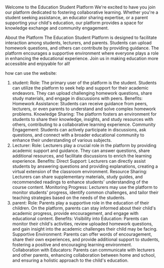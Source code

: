 Welcome to the Education Student Platform
We're excited to have you join our platform dedicated to fostering collaborative learning. Whether you're a student seeking assistance, an educator sharing expertise, or a parent supporting your child's education, our platform provides a space for knowledge exchange and community engagement.

About the Platform
The Education Student Platform is designed to facilitate interaction among students, lecturers, and parents. Students can upload homework questions, and others can contribute by providing guidance. The platform encourages a supportive environment where everyone plays a role in enhancing the educational experience. Join us in making education more accessible and enjoyable for all!


how can use the website:
1. student: Role: The primary user of the platform is the student. Students can utilize the platform to seek help and support for their academic endeavors. They can upload challenging homework questions, share study materials, and engage in discussions with peers. Benefits: Homework Assistance: Students can receive guidance from peers, lecturers, or even parents to understand and solve complex homework problems. Knowledge Sharing: The platform fosters an environment for students to share their knowledge, insights, and study resources with others, contributing to a collaborative learning experience. Community Engagement: Students can actively participate in discussions, ask questions, and connect with a broader educational community to enhance their understanding of various subjects.
2. Lecturer: Role: Lecturers play a crucial role in the platform by providing academic support and guidance. They can answer questions, share additional resources, and facilitate discussions to enrich the learning experience. Benefits: Direct Support: Lecturers can directly assist students by answering questions and providing explanations, creating a virtual extension of the classroom environment. Resource Sharing: Lecturers can share supplementary materials, study guides, and recommended readings to enhance students' understanding of the course content. Monitoring Progress: Lecturers may use the platform to monitor students' progress, identify common challenges, and tailor their teaching strategies based on the needs of the students.
3. parent: Role: Parents play a supportive role in the education of their children. On the platform, parents can stay informed about their child's academic progress, provide encouragement, and engage with educational content. Benefits: Visibility into Education: Parents can monitor their child's activities, review uploaded homework questions, and gain insight into the academic challenges their child may be facing. Supportive Environment: Parents can offer words of encouragement, share their own experiences, and provide additional support to students, fostering a positive and encouraging learning environment. Collaboration with Educators: Parents can communicate with lecturers and other parents, enhancing collaboration between home and school, and ensuring a holistic approach to the child's education.
